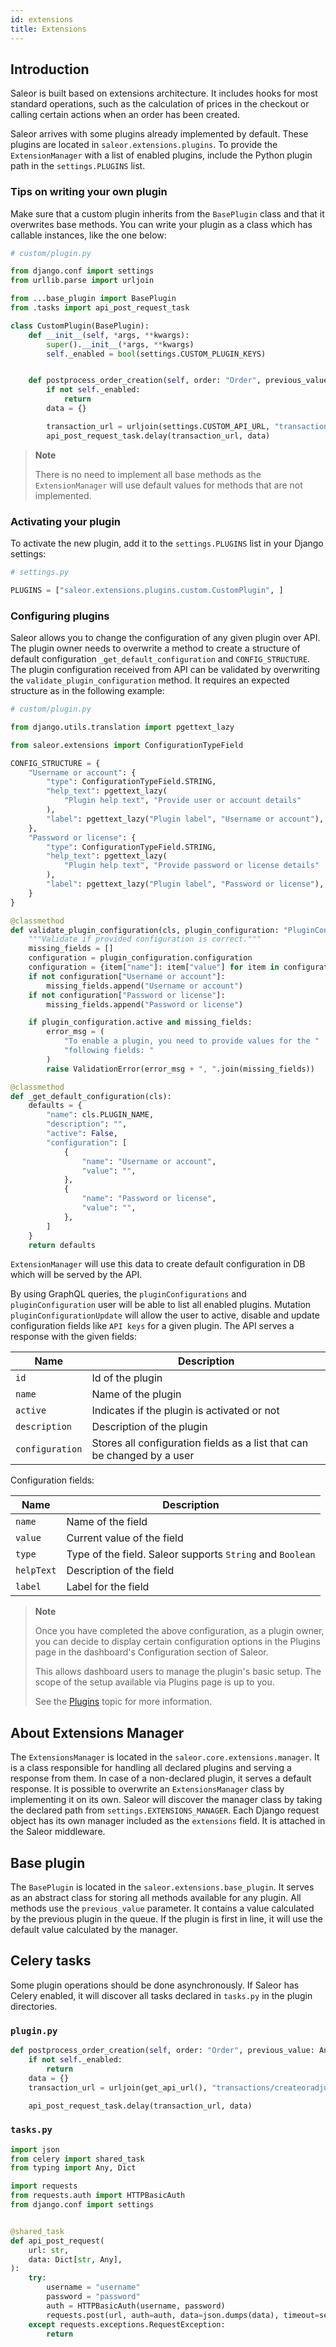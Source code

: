 ```yaml
---
id: extensions
title: Extensions
---
```

## Introduction

Saleor is built based on extensions architecture. It includes hooks for most standard operations, such as the calculation of prices in the checkout or calling certain actions when an order has been created.

Saleor arrives with some plugins already implemented by default. These plugins are located in `saleor.extensions.plugins`.
To provide the `ExtensionManager` with a list of enabled plugins, include the Python plugin path in the `settings.PLUGINS` list.

### Tips on writing your own plugin

Make sure that a custom plugin inherits from the `BasePlugin` class and that it overwrites base methods.
You can write your plugin as a class which has callable instances, like the one below:

```python
# custom/plugin.py

from django.conf import settings
from urllib.parse import urljoin

from ...base_plugin import BasePlugin
from .tasks import api_post_request_task

class CustomPlugin(BasePlugin):
    def __init__(self, *args, **kwargs):
        super().__init__(*args, **kwargs)
        self._enabled = bool(settings.CUSTOM_PLUGIN_KEYS)


    def postprocess_order_creation(self, order: "Order", previous_value: Any):
        if not self._enabled:
            return
        data = {}

        transaction_url = urljoin(settings.CUSTOM_API_URL, "transactions/createoradjust")
        api_post_request_task.delay(transaction_url, data)
```

> **Note**
>
> There is no need to implement all base methods as the `ExtensionManager` will use default values for methods that are not implemented.

### Activating your plugin

To activate the new plugin, add it to the `settings.PLUGINS` list in your Django settings:

```python
# settings.py

PLUGINS = ["saleor.extensions.plugins.custom.CustomPlugin", ]
```

### Configuring plugins

Saleor allows you to change the configuration of any given plugin over API. The plugin owner needs to overwrite a method to create a structure of default configuration `_get_default_configuration` and `CONFIG_STRUCTURE`. The plugin configuration received from API can be validated by overwriting the `validate_plugin_configuration` method. It requires an expected structure as in the following example:

```python
# custom/plugin.py

from django.utils.translation import pgettext_lazy

from saleor.extensions import ConfigurationTypeField

CONFIG_STRUCTURE = {
    "Username or account": {
        "type": ConfigurationTypeField.STRING,
        "help_text": pgettext_lazy(
            "Plugin help text", "Provide user or account details"
        ),
        "label": pgettext_lazy("Plugin label", "Username or account"),
    },
    "Password or license": {
        "type": ConfigurationTypeField.STRING,
        "help_text": pgettext_lazy(
            "Plugin help text", "Provide password or license details"
        ),
        "label": pgettext_lazy("Plugin label", "Password or license"),
    }
}

@classmethod
def validate_plugin_configuration(cls, plugin_configuration: "PluginConfiguration"):
    """Validate if provided configuration is correct."""
    missing_fields = []
    configuration = plugin_configuration.configuration
    configuration = {item["name"]: item["value"] for item in configuration}
    if not configuration["Username or account"]:
        missing_fields.append("Username or account")
    if not configuration["Password or license"]:
        missing_fields.append("Password or license")

    if plugin_configuration.active and missing_fields:
        error_msg = (
            "To enable a plugin, you need to provide values for the "
            "following fields: "
        )
        raise ValidationError(error_msg + ", ".join(missing_fields))

@classmethod
def _get_default_configuration(cls):
    defaults = {
        "name": cls.PLUGIN_NAME,
        "description": "",
        "active": False,
        "configuration": [
            {
                "name": "Username or account",
                "value": "",
            },
            {
                "name": "Password or license",
                "value": "",
            },
        ]
    }
    return defaults
```

`ExtensionManager` will use this data to create default configuration in DB which will be served by the API.

By using GraphQL queries, the `pluginConfigurations` and `pluginConfiguration` user will be able to list all enabled plugins. Mutation `pluginConfigurationUpdate` will allow the user to active, disable and update configuration fields like `API keys` for a  given plugin. The API serves a response with the given fields:

| Name | Description |
| --- | --- |
| `id` | Id of the plugin |
| `name` | Name of the plugin |
| `active` | Indicates if the plugin is activated or not |
| `description` | Description of the plugin |
| `configuration` | Stores all configuration fields as a list that can be changed by a user |

Configuration fields:

| Name | Description |
| --- | --- |
| `name` | Name of the field |
| `value` | Current value of the field |
| `type` | Type of the field. Saleor supports `String` and `Boolean` |
| `helpText` | Description of the field |
| `label` | Label for the field |

> **Note**
> 
> Once you have completed the above configuration, as a plugin owner, you can decide to display certain configuration options in the Plugins page in the dashboard's Configuration section of Saleor. 
> 
> This allows dashboard users to manage the plugin's basic setup. The scope of the setup available via Plugins page is up to you. 
> 
> See the [Plugins](dashboard/configuration/plugins.md) topic for more information.

## About Extensions Manager

The `ExtensionsManager` is located in the `saleor.core.extensions.manager`. It is a class responsible for handling all declared plugins and serving a response from them. In case of a non-declared plugin, it serves a default response.
It is possible to overwrite an `ExtensionsManager` class by implementing it on its own. Saleor will discover the manager class by taking the declared path from `settings.EXTENSIONS_MANAGER`.
Each Django request object has its own manager included as the `extensions` field. It is attached in the Saleor middleware.

## Base plugin

The `BasePlugin` is located in the `saleor.extensions.base_plugin`.
It serves as an abstract class for storing all methods available for any plugin. All methods use the `previous_value` parameter. It contains a value calculated by the previous plugin in the queue.
If the plugin is first in line, it will use the default value calculated by the manager.

## Celery tasks

Some plugin operations should be done asynchronously. If Saleor has Celery enabled, it will discover all tasks declared in `tasks.py` in the plugin directories.

### `plugin.py`

```python
def postprocess_order_creation(self, order: "Order", previous_value: Any):
    if not self._enabled:
        return
    data = {}
    transaction_url = urljoin(get_api_url(), "transactions/createoradjust")

    api_post_request_task.delay(transaction_url, data)
```

### `tasks.py`

```python
import json
from celery import shared_task
from typing import Any, Dict

import requests
from requests.auth import HTTPBasicAuth
from django.conf import settings


@shared_task
def api_post_request(
    url: str,
    data: Dict[str, Any],
):
    try:
        username = "username"
        password = "password"
        auth = HTTPBasicAuth(username, password)
        requests.post(url, auth=auth, data=json.dumps(data), timeout=settings.TIMEOUT)
    except requests.exceptions.RequestException:
        return
```
